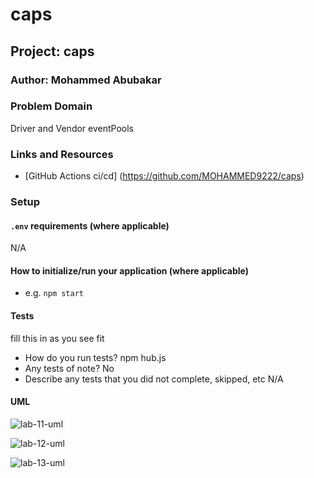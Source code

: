 # caps

## Project: caps

### Author: Mohammed Abubakar

### Problem Domain

Driver and Vendor eventPools

### Links and Resources

- [GitHub Actions ci/cd] (https://github.com/MOHAMMED9222/caps)

### Setup

#### `.env` requirements (where applicable)

N/A

#### How to initialize/run your application (where applicable)

- e.g. `npm start`

#### Tests

fill this in as you see fit
- How do you run tests?
npm hub.js
- Any tests of note?
No
- Describe any tests that you did not complete, skipped, etc
N/A

#### UML

![lab-11-uml](https://github.com/MOHAMMED9222/caps/assets/122310719/5e7fd355-8fde-490d-be7d-ba0abb0f05ae)

![lab-12-uml](https://github.com/MOHAMMED9222/caps/assets/122310719/677729b6-633e-4076-8be3-db0ac3a6e289)

![lab-13-uml](https://github.com/MOHAMMED9222/caps/assets/122310719/bcae56d2-d028-4510-a0d8-227a946bd22e)



